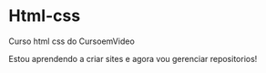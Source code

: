 # Html-css
 Curso html css do CursoemVideo

Estou aprendendo a criar sites e agora vou gerenciar repositorios! 
